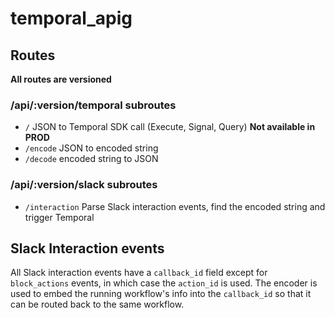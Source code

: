 # temporal_apig

## Routes

**All routes are versioned**

### /api/:version/temporal subroutes
- `/`  JSON to Temporal SDK call (Execute, Signal, Query) **Not available in PROD**
- `/encode` JSON to encoded string
- `/decode` encoded string to JSON

### /api/:version/slack subroutes
- `/interaction` Parse Slack interaction events, find the encoded string and trigger Temporal


## Slack Interaction events
All Slack interaction events have a `callback_id` field except for `block_actions` events, in which case the `action_id` is used. The encoder is used to embed the running workflow's info into the `callback_id` so that it can be routed back to the same workflow.


